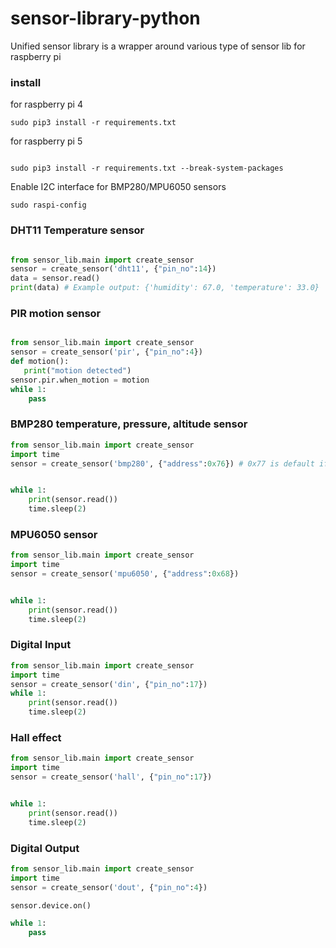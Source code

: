 # sensor-library-python
Unified sensor library is a wrapper around various type of sensor lib for raspberry pi

### install 

for raspberry pi 4

```
sudo pip3 install -r requirements.txt
```

for raspberry pi 5

```

sudo pip3 install -r requirements.txt --break-system-packages

```

Enable I2C interface for BMP280/MPU6050 sensors

```
sudo raspi-config
```

### DHT11 Temperature sensor 

```python

from sensor_lib.main import create_sensor
sensor = create_sensor('dht11', {"pin_no":14})
data = sensor.read()
print(data) # Example output: {'humidity': 67.0, 'temperature': 33.0}

```

### PIR motion sensor

```python

from sensor_lib.main import create_sensor
sensor = create_sensor('pir', {"pin_no":4})
def motion():
   print("motion detected")
sensor.pir.when_motion = motion
while 1:
    pass
```

### BMP280 temperature, pressure, altitude sensor

```python
from sensor_lib.main import create_sensor
import time
sensor = create_sensor('bmp280', {"address":0x76}) # 0x77 is default if address is not provided


while 1:
    print(sensor.read())
    time.sleep(2)
```

### MPU6050 sensor

```python
from sensor_lib.main import create_sensor
import time
sensor = create_sensor('mpu6050', {"address":0x68})


while 1:
    print(sensor.read())
    time.sleep(2)
```

### Digital Input

```python
from sensor_lib.main import create_sensor
import time
sensor = create_sensor('din', {"pin_no":17})
while 1:
    print(sensor.read())
    time.sleep(2)
```

### Hall effect

```python
from sensor_lib.main import create_sensor
import time
sensor = create_sensor('hall', {"pin_no":17})


while 1:
    print(sensor.read())
    time.sleep(2)
```

### Digital Output

```python
from sensor_lib.main import create_sensor
import time
sensor = create_sensor('dout', {"pin_no":4})

sensor.device.on()

while 1:
    pass
```
